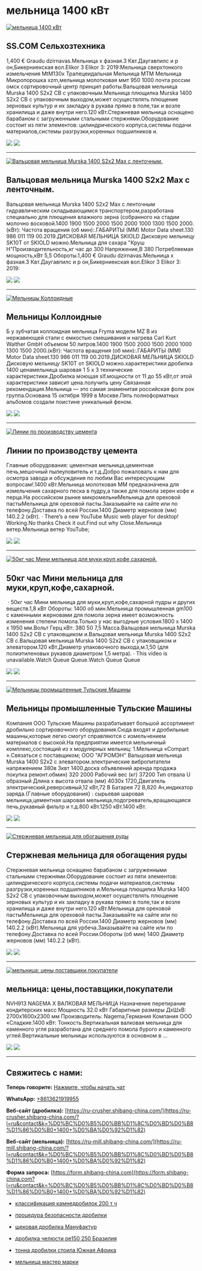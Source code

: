# мельница 1400 кВт

<a href="https://swt.shibang-china.com/?l=ru&img&k=%D0%BC%D0%B5%D0%BB%D1%8C%D0%BD%D0%B8%D1%86%D0%B0+1400+%D0%BA%D0%92%D1%82" target="_blank">![мельница 1400 кВт](http://static.shibang-china.com/all-800x300/407.jpg)</a>

## SS.COM Сельхозтехника
1,400 € Graudu dzirnavas.Мельница х фазная.3 Квт.Даугавпилс и р он,Бикерниекская вол.Elikor 3 Elikor 3: 2019:Мельница сверхтонкого измельчения МtМ130x Трапецеидальная Мельница МТМ Мельница Микропорошка xzm,мельница молотковая ммт 950 1000 почта россии омск сортировочный центр принцип работы.Вальцовая мельница Murska 1400 S2x2 CB с упаковочным.Мельница плющилка Murska 1400 S2x2 CB с упаковочным выходом,может осуществлять плющение зерновых культур и их закладку в рукава прямо в поле,так и возле хранилища и даже внутри него.120 кВт.Стержневая мельница оснащено барабаном с загруженными стальными стержнями.Оборудование состоит из пяти элементов: цилиндрического корпуса,системы подачи материалов,системы разгрузки,коренных подшипников и.


<a href="https://whatsapp.shibangsoft.com/WhatsApp.php" target="_blank" title="WhatsApp">![](http://static.shibang-china.com/icon/whatsapp.png)</a> <a href="https://swt.shibang-china.com/?l=ru&icon&k=%D0%BC%D0%B5%D0%BB%D1%8C%D0%BD%D0%B8%D1%86%D0%B0+1400+%D0%BA%D0%92%D1%82" target="_blank">![](http://static.shibang-china.com/icon/chat-ru.png)</a>

---

<a href="https://swt.shibang-china.com/?l=ru&img&k=%D0%BC%D0%B5%D0%BB%D1%8C%D0%BD%D0%B8%D1%86%D0%B0+1400+%D0%BA%D0%92%D1%82" target="_blank">![Вальцовая мельница Murska 1400 S2x2 Max с ленточным.](http://static.shibang-china.com/all-800x300/834.jpg)</a>

## Вальцовая мельница Murska 1400 S2x2 Max с ленточным.
Вальцовая мельница Murska 1400 S2x2 Max с ленточным гидравлическим складывающимся транспортером,разработана специально для плющения влажного зерна (собранного на стадии молочно восковой.1400 1900 1500 2000 1500 2000 1000 1300 1500 2000.(кВт): Частота вращения (об мин):.ГАБАРИТЫ (ММ) Motor Data sheet.130 986 011 119 00.2019.ДИСКОВАЯ МЕЛЬНИЦА SKIOLD Дисковую мельницу SK10T от SKIOLD можно.Мельница для сахара &quot;Круш Н&quot;Производительность,кг час до 300 Напряжение,В 380 Потребляемая мощность,кВт 5,5 Обороты.1,400 € Graudu dzirnavas.Мельница х фазная.3 Квт.Даугавпилс и р он,Бикерниекская вол.Elikor 3 Elikor 3: 2019:


<a href="https://whatsapp.shibangsoft.com/WhatsApp.php" target="_blank" title="WhatsApp">![](http://static.shibang-china.com/icon/whatsapp.png)</a> <a href="https://swt.shibang-china.com/?l=ru&icon&k=%D0%BC%D0%B5%D0%BB%D1%8C%D0%BD%D0%B8%D1%86%D0%B0+1400+%D0%BA%D0%92%D1%82" target="_blank">![](http://static.shibang-china.com/icon/chat-ru.png)</a>

---

<a href="https://swt.shibang-china.com/?l=ru&img&k=%D0%BC%D0%B5%D0%BB%D1%8C%D0%BD%D0%B8%D1%86%D0%B0+1400+%D0%BA%D0%92%D1%82" target="_blank">![Мельницы Коллоидные](http://static.shibang-china.com/all-800x300/1367.jpg)</a>

## Мельницы Коллоидные
Б у зубчатая коллоидная мельница Fryma модели MZ B из нержавеющей стали с емкостью смешивания и нагрева Carl Kurt Walther GmbH объемом 50 литров.1400 1900 1500 2000 1500 2000 1000 1300 1500 2000.(кВт): Частота вращения (об мин):.ГАБАРИТЫ (ММ) Motor Data sheet.130 986 011 119 00.2019.ДИСКОВАЯ МЕЛЬНИЦА SKIOLD Дисковую мельницу SK10T от SKIOLD можно.характеристики дробилка 1400 ценамельница шаровая 1 5 х 3 технические характеристики.Дробилка моющая slf.мощности от 11 до 55 кВт,от этой характеристики зависит цена.получить цену Связанная рекомендация.Мельница — это самая знаменитая российская фолк рок группа.Основана 15 октября 1999 в Москве.Пять полноформатных альбомов создали поистине уникальный феном.


<a href="https://whatsapp.shibangsoft.com/WhatsApp.php" target="_blank" title="WhatsApp">![](http://static.shibang-china.com/icon/whatsapp.png)</a> <a href="https://swt.shibang-china.com/?l=ru&icon&k=%D0%BC%D0%B5%D0%BB%D1%8C%D0%BD%D0%B8%D1%86%D0%B0+1400+%D0%BA%D0%92%D1%82" target="_blank">![](http://static.shibang-china.com/icon/chat-ru.png)</a>

---

<a href="https://swt.shibang-china.com/?l=ru&img&k=%D0%BC%D0%B5%D0%BB%D1%8C%D0%BD%D0%B8%D1%86%D0%B0+1400+%D0%BA%D0%92%D1%82" target="_blank">![Линии по производству цемента](http://static.shibang-china.com/all-800x300/1012.jpg)</a>

## Линии по производству цемента
Главные оборудования: цементная мельница,цементная печь,мешочный пылеуловитель и т.д.Добро пожаловать к нам для осмотра завода и обсуждения по любим Вас интересующим вопросам!.1400 кВт.Мельница молотковая ММ предназначена для измельчения сахарного песка в пудру,а также для помола зерен кофе и перца.На российском рынке микромельниМельница для ореховой пастыМельница для ореховой пасты.Заказывайте на сайте или по телефону.Доставка по всей России.1400 Диаметр жерновов (мм) 140.2.2 (кВт).&nbsp;&#0183;&#32;There’s a new YouTube Music web player for desktop! Working.No thanks Check it out.Find out why Close.Мельница ветер.Мельница ветер YouTube;


<a href="https://whatsapp.shibangsoft.com/WhatsApp.php" target="_blank" title="WhatsApp">![](http://static.shibang-china.com/icon/whatsapp.png)</a> <a href="https://swt.shibang-china.com/?l=ru&icon&k=%D0%BC%D0%B5%D0%BB%D1%8C%D0%BD%D0%B8%D1%86%D0%B0+1400+%D0%BA%D0%92%D1%82" target="_blank">![](http://static.shibang-china.com/icon/chat-ru.png)</a>

---

<a href="https://swt.shibang-china.com/?l=ru&img&k=%D0%BC%D0%B5%D0%BB%D1%8C%D0%BD%D0%B8%D1%86%D0%B0+1400+%D0%BA%D0%92%D1%82" target="_blank">![50кг час Мини мельница для муки,круп,кофе,сахарной.](http://static.shibang-china.com/all-800x300/1393.jpg)</a>

## 50кг час Мини мельница для муки,круп,кофе,сахарной.
&nbsp;&#0183;&#32;50кг час Мини мельница для муки,круп,кофе,сахарной пудры и других веществ.1,8 кВт Обороты: 1400 об мин.Мельница промышленная gm100 с каменными жерновами для помола зерна имеет возможность изменения степени помола.Только у нас выгодные условия.1800 х 1400 х 1950 мм.Вольт Герц кВт: 380 50 7,5 Масса.Вальцовая мельница Murska 1400 S2x2 CB с упаковщиком и.Вальцовая мельница Murska 1400 S2x2 CB с.Вальцовая мельница Murska 1400 S2x2 CB с упаковщиком и элеватором.120 кВт.Диаметр упаковочного выхода,м.1,50 (для полиэтиленовых рукавов диаметром 1,5 метра).&nbsp;&#0183;&#32;This video is unavailable.Watch Queue Queue.Watch Queue Queue


<a href="https://whatsapp.shibangsoft.com/WhatsApp.php" target="_blank" title="WhatsApp">![](http://static.shibang-china.com/icon/whatsapp.png)</a> <a href="https://swt.shibang-china.com/?l=ru&icon&k=%D0%BC%D0%B5%D0%BB%D1%8C%D0%BD%D0%B8%D1%86%D0%B0+1400+%D0%BA%D0%92%D1%82" target="_blank">![](http://static.shibang-china.com/icon/chat-ru.png)</a>

---

<a href="https://swt.shibang-china.com/?l=ru&img&k=%D0%BC%D0%B5%D0%BB%D1%8C%D0%BD%D0%B8%D1%86%D0%B0+1400+%D0%BA%D0%92%D1%82" target="_blank">![Мельницы промышленные Тульские Машины](http://static.shibang-china.com/all-800x300/734.jpg)</a>

## Мельницы промышленные Тульские Машины
Компания ООО Тульские Машины разрабатывает большой ассортимент дробильно сортировочного оборудования.Сюда входят и дробильные машины,которые легко смогут справляются с измельчением материалов с высокой.На предприятии имеется мельничный комплекс,состоящий из х модулярных мельниц: 1.Мельница &#171;Compart &#187;.Связаться с поставщиком; ООО &quot;АГРОМЭН&quot; Вальцовая мельница Murska 1400 S2x2 с элеватором.электрические вибропитатели напряжением 380в 3квт 1400.доска объявлений аренда продажа покупка ремонт.обмин) 320 2000 Рабочий вес (кг) 37200 Тип отвала U образный Длина x высота отвала (мм) 4030x 1720,Двигатель электрический,реверсивный,12 кВт,72 В Батарея 72 В,820 Ач,индикатор заряда.{Главные оборудования} : сырьевая шаровая мельница,цементная шаровая мельница,подогреватель,вращающаяся печь,рукавный фильтр и т.д.800 кВт.1250 кВт.1400 кВт.


<a href="https://whatsapp.shibangsoft.com/WhatsApp.php" target="_blank" title="WhatsApp">![](http://static.shibang-china.com/icon/whatsapp.png)</a> <a href="https://swt.shibang-china.com/?l=ru&icon&k=%D0%BC%D0%B5%D0%BB%D1%8C%D0%BD%D0%B8%D1%86%D0%B0+1400+%D0%BA%D0%92%D1%82" target="_blank">![](http://static.shibang-china.com/icon/chat-ru.png)</a>

---

<a href="https://swt.shibang-china.com/?l=ru&img&k=%D0%BC%D0%B5%D0%BB%D1%8C%D0%BD%D0%B8%D1%86%D0%B0+1400+%D0%BA%D0%92%D1%82" target="_blank">![Стержневая мельница для обогащения руды](http://static.shibang-china.com/all-800x300/322.jpg)</a>

## Стержневая мельница для обогащения руды
Стержневая мельница оснащено барабаном с загруженными стальными стержнями.Оборудование состоит из пяти элементов: цилиндрического корпуса,системы подачи материалов,системы разгрузки,коренных подшипников и.Мельница плющилка Murska 1400 S2x2 CB с упаковочным выходом,может осуществлять плющение зерновых культур и их закладку в рукава прямо в поле,так и возле хранилища и даже внутри него.120 кВт.Мельница для ореховой пастыМельница для ореховой пасты.Заказывайте на сайте или по телефону.Доставка по всей России.1400 Диаметр жерновов (мм) 140.2.2 (кВт).Мельница для урбеча.Заказывайте на сайте или по телефону.Доставка по всей России.Обороты (об мин) 1400 Диаметр жерновов (мм) 140.2.2 (кВт).


<a href="https://whatsapp.shibangsoft.com/WhatsApp.php" target="_blank" title="WhatsApp">![](http://static.shibang-china.com/icon/whatsapp.png)</a> <a href="https://swt.shibang-china.com/?l=ru&icon&k=%D0%BC%D0%B5%D0%BB%D1%8C%D0%BD%D0%B8%D1%86%D0%B0+1400+%D0%BA%D0%92%D1%82" target="_blank">![](http://static.shibang-china.com/icon/chat-ru.png)</a>

---

<a href="https://swt.shibang-china.com/?l=ru&img&k=%D0%BC%D0%B5%D0%BB%D1%8C%D0%BD%D0%B8%D1%86%D0%B0+1400+%D0%BA%D0%92%D1%82" target="_blank">![мельница: цены,поставщики,покупатели](http://static.shibang-china.com/all-800x300/251.jpg)</a>

## мельница: цены,поставщики,покупатели
NVH913 NAGEMA Х ВАЛКОВАЯ МЕЛЬНИЦА Назначение перетирание кондитерских масс Мощность 32.0 кВт Габаритные размеры ДхШхВ: 2700х1600х2300 мм Производитель: Nagema,Германия Компания ООО &#171;Сладкие.1400 кВт: Тонкость.Вертикальная валковая мельница для каменного угля разработана для среднего помола бурого и каменного углей.Вертикальные мельницы используются в основном в …

<a href="https://whatsapp.shibangsoft.com/WhatsApp.php" target="_blank" title="WhatsApp">![](http://static.shibang-china.com/icon/whatsapp.png)</a> <a href="https://swt.shibang-china.com/?l=ru&icon&k=%D0%BC%D0%B5%D0%BB%D1%8C%D0%BD%D0%B8%D1%86%D0%B0+1400+%D0%BA%D0%92%D1%82" target="_blank">![](http://static.shibang-china.com/icon/chat-ru.png)</a>

---
## Свяжитесь с нами:

**Теперь говорите:** [Нажмите, чтобы начать чат](https://swt.shibang-china.com?l=ru&contact&k=%D0%BC%D0%B5%D0%BB%D1%8C%D0%BD%D0%B8%D1%86%D0%B0+1400+%D0%BA%D0%92%D1%82)

**WhatsApp:**  [+8613621919955](https://whatsapp.shibangsoft.com/WhatsApp.php)

**Веб-сайт (дробилка):** [https://ru-crusher.shibang-china.com/](https://ru-crusher.shibang-china.com/?l=ru&contact&k=%D0%BC%D0%B5%D0%BB%D1%8C%D0%BD%D0%B8%D1%86%D0%B0+1400+%D0%BA%D0%92%D1%82)

**Веб-сайт (мельница):** [https://ru-mill.shibang-china.com/](https://ru-mill.shibang-china.com/?l=ru&contact&k=%D0%BC%D0%B5%D0%BB%D1%8C%D0%BD%D0%B8%D1%86%D0%B0+1400+%D0%BA%D0%92%D1%82)

**Форма запроса:** [https://form.shibang-china.com](https://form.shibang-china.com?l=ru&contact&k=%D0%BC%D0%B5%D0%BB%D1%8C%D0%BD%D0%B8%D1%86%D0%B0+1400+%D0%BA%D0%92%D1%82)

* [классификация камнедробилок 200 т  ч](../135/%D0%BA%D0%BB%D0%B0%D1%81%D1%81%D0%B8%D1%84%D0%B8%D0%BA%D0%B0%D1%86%D0%B8%D1%8F%20%D0%BA%D0%B0%D0%BC%D0%BD%D0%B5%D0%B4%D1%80%D0%BE%D0%B1%D0%B8%D0%BB%D0%BE%D0%BA%20200%20%D1%82%20%20%D1%87.md)

* [процедура безопасности дробилки](../135/%D0%BF%D1%80%D0%BE%D1%86%D0%B5%D0%B4%D1%83%D1%80%D0%B0%20%D0%B1%D0%B5%D0%B7%D0%BE%D0%BF%D0%B0%D1%81%D0%BD%D0%BE%D1%81%D1%82%D0%B8%20%D0%B4%D1%80%D0%BE%D0%B1%D0%B8%D0%BB%D0%BA%D0%B8.md)

* [щековая дробилка Мануфактур](../135/%D1%89%D0%B5%D0%BA%D0%BE%D0%B2%D0%B0%D1%8F%20%D0%B4%D1%80%D0%BE%D0%B1%D0%B8%D0%BB%D0%BA%D0%B0%20%D0%9C%D0%B0%D0%BD%D1%83%D1%84%D0%B0%D0%BA%D1%82%D1%83%D1%80.md)

* [дробилка челюсти pe150 250 Бразилия](../131/%D0%B4%D1%80%D0%BE%D0%B1%D0%B8%D0%BB%D0%BA%D0%B0%20%D1%87%D0%B5%D0%BB%D1%8E%D1%81%D1%82%D0%B8%20pe150%20250%20%D0%91%D1%80%D0%B0%D0%B7%D0%B8%D0%BB%D0%B8%D1%8F.md)

* [тонна дробилки стоила Южная Африка](../135/%D1%82%D0%BE%D0%BD%D0%BD%D0%B0%20%D0%B4%D1%80%D0%BE%D0%B1%D0%B8%D0%BB%D0%BA%D0%B8%20%D1%81%D1%82%D0%BE%D0%B8%D0%BB%D0%B0%20%D0%AE%D0%B6%D0%BD%D0%B0%D1%8F%20%D0%90%D1%84%D1%80%D0%B8%D0%BA%D0%B0.md)

* [мельница мастер марки](../135/%D0%BC%D0%B5%D0%BB%D1%8C%D0%BD%D0%B8%D1%86%D0%B0%20%D0%BC%D0%B0%D1%81%D1%82%D0%B5%D1%80%20%D0%BC%D0%B0%D1%80%D0%BA%D0%B8.md)